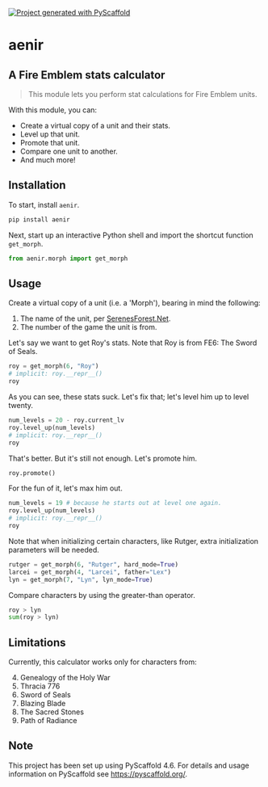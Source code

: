 <!-- These are examples of badges you might want to add to your README:
     please update the URLs accordingly

[![Built Status](https://api.cirrus-ci.com/github/<USER>/aenir.svg?branch=main)](https://cirrus-ci.com/github/<USER>/aenir)
[![ReadTheDocs](https://readthedocs.org/projects/aenir/badge/?version=latest)](https://aenir.readthedocs.io/en/stable/)
[![Coveralls](https://img.shields.io/coveralls/github/<USER>/aenir/main.svg)](https://coveralls.io/r/<USER>/aenir)
[![PyPI-Server](https://img.shields.io/pypi/v/aenir.svg)](https://pypi.org/project/aenir/)
[![Conda-Forge](https://img.shields.io/conda/vn/conda-forge/aenir.svg)](https://anaconda.org/conda-forge/aenir)
[![Monthly Downloads](https://pepy.tech/badge/aenir/month)](https://pepy.tech/project/aenir)
[![Twitter](https://img.shields.io/twitter/url/http/shields.io.svg?style=social&label=Twitter)](https://twitter.com/aenir)
-->

[![Project generated with PyScaffold](https://img.shields.io/badge/-PyScaffold-005CA0?logo=pyscaffold)](https://pyscaffold.org/)

# aenir

## A Fire Emblem stats calculator
> This module lets you perform stat calculations for Fire Emblem units.

With this module, you can:
- Create a virtual copy of a unit and their stats.
- Level up that unit.
- Promote that unit.
- Compare one unit to another.
- And much more!

## Installation

To start, install `aenir`.
```bash
pip install aenir
```
Next, start up an interactive Python shell and import the shortcut function `get_morph`.
```python
from aenir.morph import get_morph
```

## Usage

Create a virtual copy of a unit (i.e. a 'Morph'), bearing in mind the following:

1. The name of the unit, per [SerenesForest.Net](https://serenesforest.net/).
2. The number of the game the unit is from.

Let's say we want to get Roy's stats. Note that Roy is from FE6: The Sword of Seals.

```python
roy = get_morph(6, "Roy")
# implicit: roy.__repr__()
roy
```

As you can see, these stats suck. Let's fix that; let's level him up to level twenty.

```python
num_levels = 20 - roy.current_lv
roy.level_up(num_levels)
# implicit: roy.__repr__()
roy
```

That's better. But it's still not enough. Let's promote him.

```python
roy.promote()
```

For the fun of it, let's max him out.

```python
num_levels = 19 # because he starts out at level one again.
roy.level_up(num_levels)
# implicit: roy.__repr__()
roy
```
 
Note that when initializing certain characters, like Rutger, extra initialization parameters will be needed. 

```python
rutger = get_morph(6, "Rutger", hard_mode=True)
larcei = get_morph(4, "Larcei", father="Lex")
lyn = get_morph(7, "Lyn", lyn_mode=True)
```

Compare characters by using the greater-than operator.

```python
roy > lyn
sum(roy > lyn)
```

## Limitations

Currently, this calculator works only for characters from:

4. Genealogy of the Holy War
5. Thracia 776
6. Sword of Seals
7. Blazing Blade
8. The Sacred Stones
9. Path of Radiance


<!-- pyscaffold-notes -->

## Note

This project has been set up using PyScaffold 4.6. For details and usage
information on PyScaffold see https://pyscaffold.org/.
